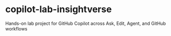 # copilot-lab-insightverse
 Hands-on lab project for GitHub Copilot across Ask, Edit, Agent, and GitHub workflows
